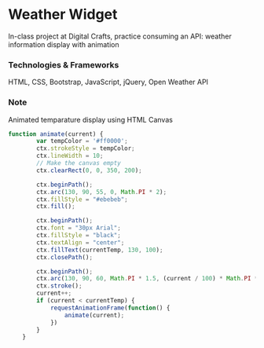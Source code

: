 # Weather Widget
In-class project at Digital Crafts, practice consuming an API: weather information display with animation

### Technologies & Frameworks 
HTML, CSS, Bootstrap, JavaScript, jQuery, Open Weather API

### Note
Animated temparature display using HTML Canvas
```javascript
function animate(current) {	
		var tempColor = '#ff0000';
		ctx.strokeStyle = tempColor;
		ctx.lineWidth = 10;
		// Make the canvas empty 
		ctx.clearRect(0, 0, 350, 200);

		ctx.beginPath();
		ctx.arc(130, 90, 55, 0, Math.PI * 2);
		ctx.fillStyle = "#ebebeb";
		ctx.fill();

		ctx.beginPath();
		ctx.font = "30px Arial";
		ctx.fillStyle = "black";
		ctx.textAlign = "center";
		ctx.fillText(currentTemp, 130, 100);
		ctx.closePath();

		ctx.beginPath();
		ctx.arc(130, 90, 60, Math.PI * 1.5, (current / 100) * Math.PI * 2 + (Math.PI * 1.5));
		ctx.stroke();
		current++;
		if (current < currentTemp) {
			requestAnimationFrame(function() {
				animate(current);
			})
		}
	}
 ```

